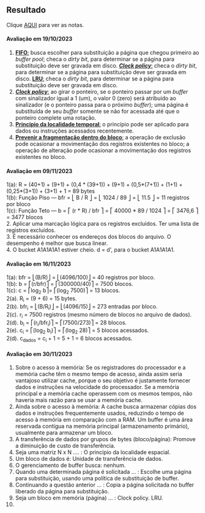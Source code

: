## Resultado

Clique [AQUI](../media/sgbd-2023-2-bcc-resumo.pdf) para ver as notas.

#### Avaliação em 19/10/2023
1. <ins>**FIFO**:</ins> busca escolher para substituição a página que chegou primeiro ao _buffer pool_; checa o _dirty bit_, para determinar se a página para substituição deve ser gravada em disco. <ins>**_Clock policy_**:</ins> checa o _dirty bit_, para determinar se a página para substituição deve ser gravada em disco. <ins>**LRU**:</ins> checa o _dirty bit_, para determinar se a página para substituição deve ser gravada em disco.
2. <ins>**_Clock policy_**:</ins> ao girar o ponteiro, se o ponteiro passar por um _buffer_ com sinalizador igual a 1 (um), o valor 0 (zero) será atribuído ao sinalizador (e o ponteiro passa para o próximo _buffer_); uma página é substituída de seu _buffer_ somente se não for acessada até que o ponteiro complete uma rotação.
3. <ins>**Princípio da localidade temporal**:</ins> o princípio pode ser aplicado para dados ou instruções acessados recentemente.
4. <ins>**Prevenir a fragmentação dentro do bloco**:</ins> a operação de exclusão pode ocasionar a movimentação dos registros existentes no bloco; a operação de alteração pode ocasionar a movimentação dos registros existentes no bloco.

#### Avaliação em 09/11/2023

1(a): R = (40+1) + (9+1) + (0,4 * (39+1)) + (9+1) + (0,5*(7+1)) + (1+1) + (0,25*(3+1)) + (3+1) + 1 = 89 bytes<br>
1(b): Função Piso &#8213; bfr = ⎣ B / R ⎦ = ⎣ 1024 / 89 ⎦ =  ⎣ 11.5 ⎦ = 11 registros por bloco<br>
1(c): Função Teto &#8213; b = ⎡ (r * R) / bfr ⎤ = ⎡ 40000 * 89 / 1024 ⎤ = ⎡ 3476,6 ⎤ = 3477 blocos<br>
2. Aplicar uma marcação lógica para os registros excluídos. Ter uma lista de registros excluídos.<br>
3. É necessário conhecer os endereços dos blocos do arquivo. O desempenho é melhor que busca linear.<br>
4. O bucket A1A1A1A1 estiver cheio. d = d', para o bucket A1A1A1A1.

#### Avaliação em 16/11/2023

1(a): bfr = ⎣(B/R)⎦ = ⎣(4096/100)⎦ = 40 registros por bloco.<br>
1(b): b = ⎡(r/bfr)⎤ = ⎡(300000/40)⎤ = 7500 blocos.<br>
1(c): c = ⎡log<sub>2</sub> b⎤= ⎡(log<sub>2</sub> 7500)⎤ = 13 blocos.<br>
2(a). R<sub>i</sub> = (9 + 6) = 15 bytes.<br>
2(b). bfr<sub>i</sub> = ⎣(B/R<sub>i</sub>)⎦ = ⎣(4096/15)⎦ = 273 entradas por bloco.<br>
2(c). r<sub>i</sub> = 7500 registros (mesmo número de blocos no arquivo de dados).<br>
2(d). b<sub>i</sub> = ⎡(r<sub>i</sub>/bfr<sub>i</sub>)⎤ = ⎡(7500/273)⎤ = 28 blocos.<br>
2(e). c<sub>i</sub> = ⎡(log<sub>2</sub> b<sub>i</sub>)⎤ = ⎡(log<sub>2</sub> 28)⎤ = 5 blocos acessados.<br>
2(d). c<sub>dados</sub> = c<sub>i</sub> + 1 = 5 + 1 = 6 blocos acessados.<br>

#### Avaliação em 30/11/2023

1. Sobre o acesso à memória: Se os registradores do processador e a memória cache têm o mesmo tempo de acesso, ainda assim seria vantajoso utilizar cache, porque o seu objetivo é justamente fornecer dados e instruções na velocidade do processador. Se a memória principal e a memória cache operassem com os mesmos tempos, não haveria mais razão para se usar a memória cache.
1. Ainda sobre o acesso à memória: A cache busca armazenar cópias dos dados e instruções frequentemente usados, reduzindo o tempo de acesso à memória em comparação com a RAM. Um buffer é uma área reservada contígua na memória principal (armazenamento primário), usualmente para armazenar um bloco.
1. A transferência de dados por grupos de bytes (bloco/página): Promove a diminuição de custo de transferência.
1. Seja uma matriz N x N .... : O princípio da localidade espacial.
1. Um bloco de dados é: Unidade de transferência de dados.
1. O gerenciamento de buffer busca: nenhum.
1. Quando uma determinada página é solicitada ... : Escolhe uma página para substituição, usando uma política de substituição de buffer.
1. Continuando a questão anterior ... : Copia a página solicitada no buffer liberado da página para substituição.
1. Seja um bloco em memória (página) ... : Clock policy. LRU.
1. 

